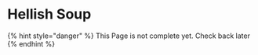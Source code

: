 # Hellish Soup

{% hint style="danger" %}
This Page is not complete yet. Check back later
{% endhint %}

